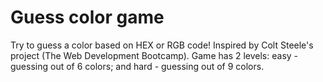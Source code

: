 # Guess color game
Try to guess a color based on HEX or RGB code! Inspired by Colt Steele's project (The Web Development Bootcamp).
Game has 2 levels: easy - guessing out of 6 colors; and hard - guessing out of 9 colors.
